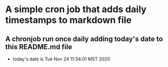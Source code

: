 A simple cron job that adds daily timestamps to markdown file
============================================================
## A chronjob run once daily adding today's date to this README.md file
* today's date is Tue Nov 24 11:34:01 MST 2020
